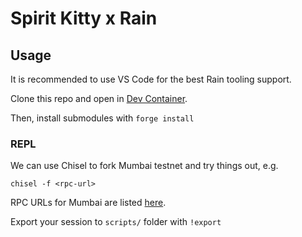 # Spirit Kitty x Rain

## Usage

It is recommended to use VS Code for the best Rain tooling support.

Clone this repo and open in [Dev Container](https://code.visualstudio.com/docs/devcontainers/containers).

Then, install submodules with `forge install`

### REPL

We can use Chisel to fork Mumbai testnet and try things out, e.g.

```
chisel -f <rpc-url>
```

RPC URLs for Mumbai are listed [here](https://chainlist.org/chain/80001).

Export your session to `scripts/` folder with `!export`
